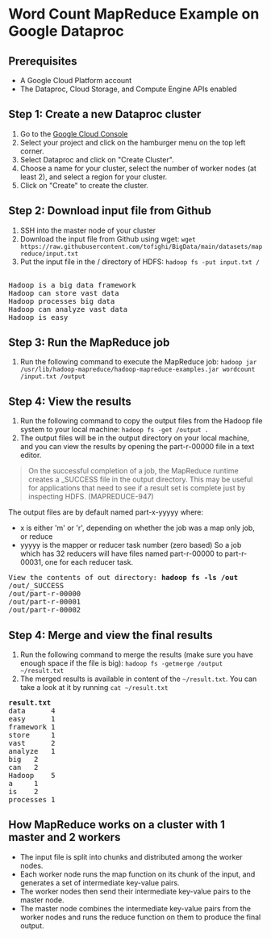 # Word Count MapReduce Example on Google Dataproc

## Prerequisites
- A Google Cloud Platform account
- The Dataproc, Cloud Storage, and Compute Engine APIs enabled

## Step 1: Create a new Dataproc cluster
1. Go to the [Google Cloud Console](https://console.cloud.google.com/)
2. Select your project and click on the hamburger menu on the top left corner.
3. Select Dataproc and click on "Create Cluster".
4. Choose a name for your cluster, select the number of worker nodes (at least 2), and select a region for your cluster.
5. Click on "Create" to create the cluster.

## Step 2: Download input file from Github
1. SSH into the master node of your cluster
2. Download the input file from Github using wget: `wget https://raw.githubusercontent.com/tofighi/BigData/main/datasets/mapreduce/input.txt`
3. Put the input file in the / directory of HDFS: `hadoop fs -put input.txt /`

<pre>
<Contents of input.txt>
Hadoop is a big data framework
Hadoop can store vast data
Hadoop processes big data
Hadoop can analyze vast data 
Hadoop is easy
</pre>

## Step 3: Run the MapReduce job
1. Run the following command to execute the MapReduce job: `hadoop jar /usr/lib/hadoop-mapreduce/hadoop-mapreduce-examples.jar wordcount /input.txt /output`


## Step 4: View the results
1. Run the following command to copy the output files from the Hadoop file system to your local machine: `hadoop fs -get /output .`
2. The output files will be in the output directory on your local machine, and you can view the results by opening the part-r-00000 file in a text editor.

> On the successful completion of a job, the MapReduce runtime creates a _SUCCESS file in the output directory. This may be useful for applications that need to see if a result set is complete just by inspecting HDFS. (MAPREDUCE-947)

The output files are by default named part-x-yyyyy where:

* x is either 'm' or 'r', depending on whether the job was a map only job, or reduce
* yyyyy is the mapper or reducer task number (zero based)
So a job which has 32 reducers will have files named part-r-00000 to part-r-00031, one for each reducer task.

<pre>
View the contents of out directory: <b>hadoop fs -ls /out</b>
/out/_SUCCESS
/out/part-r-00000
/out/part-r-00001
/out/part-r-00002
</pre>

## Step 4: Merge and view the final results
1. Run the following command to merge the results (make sure you have enough space if the file is big): `hadoop fs -getmerge /output ~/result.txt`
2. The merged results is available in content of the `~/result.txt`. You can take a look at it by running `cat ~/result.txt`

<pre>
<b>result.txt</b>
data	  4
easy	  1
framework 1
store	  1
vast	  2
analyze	  1
big	  2
can	  2
Hadoop	  5
a	  1
is	  2
processes 1
</pre>


## How MapReduce works on a cluster with 1 master and 2 workers
- The input file is split into chunks and distributed among the worker nodes.
- Each worker node runs the map function on its chunk of the input, and generates a set of intermediate key-value pairs.
- The worker nodes then send their intermediate key-value pairs to the master node.
- The master node combines the intermediate key-value pairs from the worker nodes and runs the reduce function on them to produce the final output.
